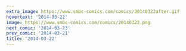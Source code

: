 ```yaml
---
extra_image: https://www.smbc-comics.com/comics/20140322after.gif
hovertext: '2014-03-22'
image: https://www.smbc-comics.com/comics/20140322.png
next_comic: '2014-03-23'
prev_comic: '2014-03-21'
title: '2014-03-22'
---
```


